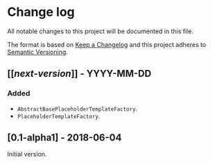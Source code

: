 # Change log
All notable changes to this project will be documented in this file.

The format is based on [Keep a Changelog](http://keepachangelog.com/)
and this project adheres to [Semantic Versioning](http://semver.org/).

## [[*next-version*]] - YYYY-MM-DD
### Added
- `AbstractBasePlaceholderTemplateFactory`.
- `PlaceholderTemplateFactory`.

## [0.1-alpha1] - 2018-06-04
Initial version.
